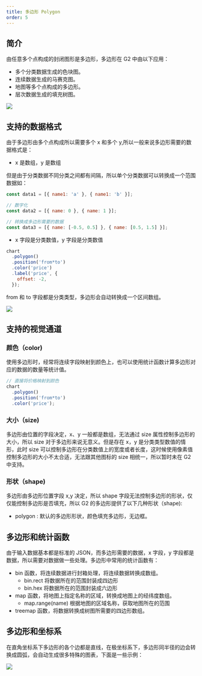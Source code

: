 ```yaml
---
title: 多边形 Polygon
order: 5
---
```


## 简介

由任意多个点构成的封闭图形是多边形，多边形在 G2 中由以下应用：

- 多个分类数据生成的色块图。
- 连续数据生成的马赛克图。
- 地图等多个点构成的多边形。
- 层次数据生成的填充树图。

![](https://zos.alipayobjects.com/basement/skylark/0ad680ae14791833491503986d17c0/attach/4080/900/image.png#align=left&display=inline&height=499&originHeight=499&originWidth=836&status=done&style=none&width=836)

## 支持的数据格式

由于多边形由多个点构成所以需要多个 x 和多个 y,所以一般来说多边形需要的数据格式是：

- x 是数组，y 是数组

但是由于分类数据不同分类之间都有间隔，所以单个分类数据可以转换成一个范围数据如：

```javascript
const data1 = [{ name1: 'a' }, { name1: 'b' }];

// 数字化
const data2 = [{ name: 0 }, { name: 1 }];

// 转换成多边形需要的数据
const data3 = [{ name: [-0.5, 0.5] }, { name: [0.5, 1.5] }];
```

- x 字段是分类数值，y 字段是分类数值

```javascript
chart
  .polygon()
  .position('from*to')
  .color('price')
  .label('price', {
    offset: -2,
  });
```

from 和 to 字段都是分类类型，多边形会自动转换成一个区间数组。

![](https://zos.alipayobjects.com/basement/skylark/0ad6383d14791834913405347d7559/attach/4080/900/image.png#align=left&display=inline&height=458&originHeight=458&originWidth=902&status=done&style=none&width=902)

## 支持的视觉通道

### 颜色（color)

使用多边形时，经常将连续字段映射到颜色上，也可以使用统计函数计算多边形对应的数据的数量等统计值。

```javascript
// 直接将价格映射到颜色
chart
  .polygon()
  .position('from*to')
  .color('price');
```

### 大小（size)

多边形由位置的字段决定，x、y 一般都是数组，无法通过 size 属性控制多边形的大小，所以 size 对于多边形来说无意义。但是存在 x，y 是分类类型数值的情形，此时 size 可以控制多边形在分类数值上的宽度或者长度，这时候使用像素值控制多边形的大小不太合适，无法跟其他图标的 size 相统一，所以暂时未在 G2 中支持。

### 形状（shape)

多边形由多边形位置字段 x,y 决定，所以 shape 字段无法控制多边形的形状，仅仅能控制多边形是否填充，所以 G2 的多边形提供了以下几种形状（shape):

- polygon : 默认的多边形形状，颜色填充多边形，无边框。

## 多边形和统计函数

由于输入数据基本都是标准的 JSON，而多边形需要的数据，x 字段，y 字段都是数据，所以需要对数据做一些处理。多边形中常用的统计函数有：

- bin 函数，将连续数据进行封箱处理，将连续数据转换成数组。
  - bin.rect 将数据所在的范围封装成四边形
  - bin.hex 将数据所在的范围封装成六边形
- map 函数，将地图上指定名称的区域，转换成地图上的经纬度数组。
  - map.range(name) 根据地图的区域名称，获取地图所在的范围
- treemap 函数，将数据转换成树图所需要的四边形数组。

##

## 多边形和坐标系

在直角坐标系下多边形的各个边都是直线，在极坐标系下，多边形同半径的边会转换成圆弧，会自动生成很多特殊的图表，下面是一些示例：

![](https://zos.alipayobjects.com/basement/skylark/0ad680ae14791835854894028d17c0/attach/4080/900/image.png#align=left&display=inline&height=304&originHeight=304&originWidth=895&status=done&style=none&width=895)
